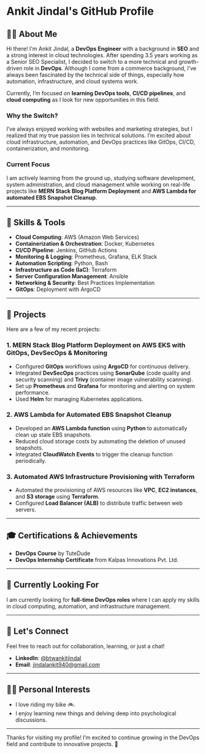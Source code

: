 # Ankit Jindal's GitHub Profile

## 👨‍💻 About Me

Hi there! I'm Ankit Jindal, a **DevOps Engineer** with a background in **SEO** and a strong interest in cloud technologies. After spending 3.5 years working as a Senior SEO Specialist, I decided to switch to a more technical and growth-driven role in **DevOps**. Although I come from a commerce background, I’ve always been fascinated by the technical side of things, especially how automation, infrastructure, and cloud systems work.

Currently, I’m focused on **learning DevOps tools**, **CI/CD pipelines**, and **cloud computing** as I look for new opportunities in this field.

### Why the Switch?
I’ve always enjoyed working with websites and marketing strategies, but I realized that my true passion lies in technical solutions. I’m excited about cloud infrastructure, automation, and DevOps practices like GitOps, CI/CD, containerization, and monitoring. 

### Current Focus
I am actively learning from the ground up, studying software development, system administration, and cloud management while working on real-life projects like **MERN Stack Blog Platform Deployment** and **AWS Lambda for automated EBS Snapshot Cleanup**. 

---

## 🔧 Skills & Tools

- **Cloud Computing**: AWS (Amazon Web Services)
- **Containerization & Orchestration**: Docker, Kubernetes
- **CI/CD Pipeline**: Jenkins, GitHub Actions
- **Monitoring & Logging**: Prometheus, Grafana, ELK Stack
- **Automation Scripting**: Python, Bash
- **Infrastructure as Code (IaC)**: Terraform
- **Server Configuration Management**: Ansible
- **Networking & Security**: Best Practices Implementation
- **GitOps**: Deployment with ArgoCD

---

## 📂 Projects

Here are a few of my recent projects:

### 1. **MERN Stack Blog Platform Deployment on AWS EKS with GitOps, DevSecOps & Monitoring**
- Configured **GitOps** workflows using **ArgoCD** for continuous delivery.
- Integrated **DevSecOps** practices using **SonarQube** (code quality and security scanning) and **Trivy** (container image vulnerability scanning).
- Set up **Prometheus** and **Grafana** for monitoring and alerting on system performance.
- Used **Helm** for managing Kubernetes applications.

### 2. **AWS Lambda for Automated EBS Snapshot Cleanup**
- Developed an **AWS Lambda function** using **Python** to automatically clean up stale EBS snapshots.
- Reduced cloud storage costs by automating the deletion of unused snapshots.
- Integrated **CloudWatch Events** to trigger the cleanup function periodically.

### 3. **Automated AWS Infrastructure Provisioning with Terraform**
- Automated the provisioning of AWS resources like **VPC**, **EC2 instances**, and **S3 storage** using **Terraform**.
- Configured **Load Balancer (ALB)** to distribute traffic between web servers.

---

## 🎓 Certifications & Achievements

- **DevOps Course** by TuteDude
- **DevOps Internship Certificate** from Kalpas Innovations Pvt. Ltd.

---

## 🔎 Currently Looking For

I am currently looking for **full-time DevOps roles** where I can apply my skills in cloud computing, automation, and infrastructure management.

---

## 💬 Let's Connect

Feel free to reach out for collaboration, learning, or just a chat!

- **LinkedIn**: [@btwankitjindal](https://www.linkedin.com/in/btwankitjindal/)
- **Email**: [jindalankit940@gmail.com](mailto:jindalankit940@gmail.com)

---

## 🚴‍♂️ Personal Interests

- I love riding my bike 🚲.
- I enjoy learning new things and delving deep into psychological discussions.

---

Thanks for visiting my profile! I’m excited to continue growing in the DevOps field and contribute to innovative projects. 🚀
